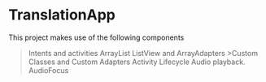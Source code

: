 # TranslationApp

This project makes use of the following components
>Intents and activities
>ArrayList
>ListView and ArrayAdapters >Custom Classes and Custom Adapters
>Activity Lifecycle
>Audio playback.
>AudioFocus
